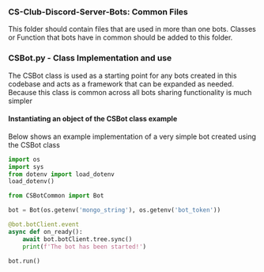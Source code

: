 ### CS-Club-Discord-Server-Bots: Common Files

This folder should contain files that are used in more than one bots.
Classes or Function that bots have in common should be added to this folder.

### CSBot.py - Class Implementation and use

The CSBot class is used as a starting point for any bots created in this codebase and acts as a framework that can be expanded as needed. Because this class is common across all bots sharing functionality is much simpler

#### Instantiating an object of the CSBot class example

Below shows an example implementation of a very simple bot created using the CSBot class

```python
import os
import sys
from dotenv import load_dotenv
load_dotenv()

from CSBotCommon import Bot

bot = Bot(os.getenv('mongo_string'), os.getenv('bot_token'))

@bot.botClient.event
async def on_ready():
    await bot.botClient.tree.sync()
    print(f'The bot has been started!')

bot.run()
```
